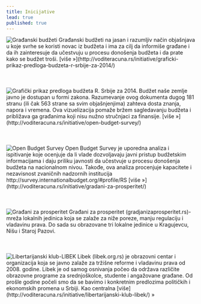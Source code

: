 ```yaml
---
title: Inicijative
lead: true
published: true
---
```



<div >
<img style="float:left;" markdown="1" src="http://voditeracuna.rs/wp-content/uploads/2014/05/Najava-gra%C4%91anskih-bud%C5%BEeta1-140x33.jpg"/>
<div style="" markdown="1">Građanski budžeti
Građanski budžeti na jasan i razumljiv način objašnjava u koje svrhe se koristi novac iz budžeta i ima za cilj da informiše građane i da ih zainteresuje da učestvuju u procesu donošenja budžeta i da prate kako se budžet troši. [više »](http://voditeracuna.rs/initiative/graficki-prikaz-predloga-budzeta-r-srbije-za-2014/)
</div>
<br><br><br>
</div>





<div>
<img style="float:left;" markdown="1" src="http://voditeracuna.rs/wp-content/uploads/2014/01/budzet.info_-140x189.png"/>
<div style="" markdown="1">Grafički prikaz predloga budžeta R. Srbije za 2014.
Budžet naše zemlje javno je dostupan u formi zakona. Razumevanje ovog dokumenta dugog 181 stranu (ili čak 563 strane sa svim objašnjenjima) zahteva dosta znanja, napora i vremena.  Ova vizuelizacija pomaže bržem sagledavanju budžeta i približava ga građanima koji nisu nužno stručnjaci za finansije. [više »](http://voditeracuna.rs/initiative/open-budget-survey/)
</div>
<br><br><br>
</div>



<div>
<img style="float:left;" markdown="1" src="http://voditeracuna.rs/wp-content/uploads/2013/09/Open-Budget-Survey-140x39.png"/>
<div style="" markdown="1">Open Budget Survey
Open Budget Survey je uporedna analiza i ispitivanje koje ocenjuje da li vlade dozvoljavaju javni pristup budžetskim informacijama i daju priliku javnosti da učestvuje u procesu donošenja budžeta na nacionalnom nivou. Takođe, ova analiza procenjuje kapacitete i nezavisnost zvaničnih nadzornih institucija http://survey.internationalbudget.org/#profile/RS  [više »](http://voditeracuna.rs/initiative/gradani-za-prosperitet/)
</div>
<br><br><br>
</div>




<div>
<img style="float:left;" markdown="1" src="http://voditeracuna.rs/wp-content/uploads/2013/07/Gradjani-za-prosperitet-140x140.jpg"/>
<div style="" markdown="1">Građani za prosperitet
Građani za prosperitet (gradjanizaprosperitet.rs)- mreža lokalnih jedinica koja se zalaže za niže poreze, manju regulaciju i vladavinu prava. Do sada su obrazovane tri lokalne jedinice u Kragujevcu, Nišu i Staroj Pazovi.
</div>
<br><br><br>
</div>



<div>
<img style="float:left;" markdown="1" src="http://voditeracuna.rs/wp-content/uploads/2013/07/logo-140x48.jpg"/>
<div style="" markdown="1">Libertarijanski klub-LIBEK
Libek (libek.org.rs) je obrazovni centar i organizacija koja se javno zalaže za tržišne reforme i vladavinu prava od 2008. godine. Libek je od samog osnivanja počeo da održava različite obrazovne programe za srednjoškolce, studente i angažovane građane. Od prošle godine počeli smo da se bavimo i konkretnim predlozima političkih i ekonomskih promena u Srbiji. Kao centralna [više](http://voditeracuna.rs/initiative/libertarijanski-klub-libek/) »  </div>
</div>
